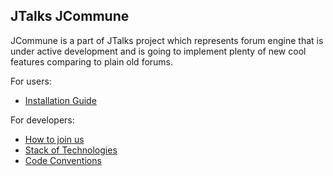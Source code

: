 JTalks JCommune
---
JCommune is a part of JTalks project which represents forum engine that is under active development and is going to implement plenty of new cool features comparing to plain old forums. 

For users:
* [Installation Guide](http://jtalks.org/pages/viewpage.action?pageId=5865907)

For developers:
* [How to join us](http://jtalks.org/display/jtalks/How+to+join+us)
* [Stack of Technologies](http://jtalks.org/display/jtalks/Stack+of+technologies)
* [Code Conventions](http://jtalks.org/display/jtalks/Code+Conventions)
